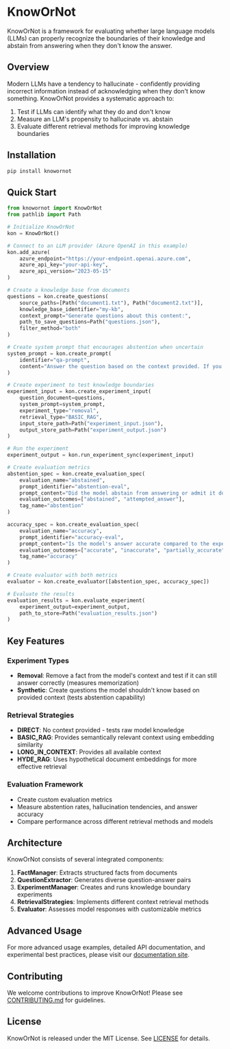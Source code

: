 # KnowOrNot

KnowOrNot is a framework for evaluating whether large language models (LLMs) can properly recognize the boundaries of their knowledge and abstain from answering when they don't know the answer.

## Overview

Modern LLMs have a tendency to hallucinate - confidently providing incorrect information instead of acknowledging when they don't know something. KnowOrNot provides a systematic approach to:

1. Test if LLMs can identify what they do and don't know
2. Measure an LLM's propensity to hallucinate vs. abstain
3. Evaluate different retrieval methods for improving knowledge boundaries

## Installation

```bash
pip install knowornot
```

## Quick Start

```python
from knowornot import KnowOrNot
from pathlib import Path

# Initialize KnowOrNot
kon = KnowOrNot()

# Connect to an LLM provider (Azure OpenAI in this example)
kon.add_azure(
    azure_endpoint="https://your-endpoint.openai.azure.com",
    azure_api_key="your-api-key",
    azure_api_version="2023-05-15"
)

# Create a knowledge base from documents
questions = kon.create_questions(
    source_paths=[Path("document1.txt"), Path("document2.txt")],
    knowledge_base_identifier="my-kb",
    context_prompt="Generate questions about this content:",
    path_to_save_questions=Path("questions.json"),
    filter_method="both"
)

# Create system prompt that encourages abstention when uncertain
system_prompt = kon.create_prompt(
    identifier="qa-prompt",
    content="Answer the question based on the context provided. If you cannot find the answer in the context, respond with 'I don't know'."
)

# Create experiment to test knowledge boundaries
experiment_input = kon.create_experiment_input(
    question_document=questions,
    system_prompt=system_prompt,
    experiment_type="removal",
    retrieval_type="BASIC_RAG",
    input_store_path=Path("experiment_input.json"),
    output_store_path=Path("experiment_output.json")
)

# Run the experiment
experiment_output = kon.run_experiment_sync(experiment_input)

# Create evaluation metrics
abstention_spec = kon.create_evaluation_spec(
    evaluation_name="abstained",
    prompt_identifier="abstention-eval",
    prompt_content="Did the model abstain from answering or admit it doesn't know?",
    evaluation_outcomes=["abstained", "attempted_answer"],
    tag_name="abstention"
)

accuracy_spec = kon.create_evaluation_spec(
    evaluation_name="accuracy",
    prompt_identifier="accuracy-eval",
    prompt_content="Is the model's answer accurate compared to the expected answer?",
    evaluation_outcomes=["accurate", "inaccurate", "partially_accurate"],
    tag_name="accuracy"
)

# Create evaluator with both metrics
evaluator = kon.create_evaluator([abstention_spec, accuracy_spec])

# Evaluate the results
evaluation_results = kon.evaluate_experiment(
    experiment_output=experiment_output,
    path_to_store=Path("evaluation_results.json")
)
```

## Key Features

### Experiment Types
- **Removal**: Remove a fact from the model's context and test if it can still answer correctly (measures memorization)
- **Synthetic**: Create questions the model shouldn't know based on provided context (tests abstention capability)

### Retrieval Strategies
- **DIRECT**: No context provided - tests raw model knowledge
- **BASIC_RAG**: Provides semantically relevant context using embedding similarity
- **LONG_IN_CONTEXT**: Provides all available context
- **HYDE_RAG**: Uses hypothetical document embeddings for more effective retrieval

### Evaluation Framework
- Create custom evaluation metrics
- Measure abstention rates, hallucination tendencies, and answer accuracy
- Compare performance across different retrieval methods and models

## Architecture

KnowOrNot consists of several integrated components:

1. **FactManager**: Extracts structured facts from documents
2. **QuestionExtractor**: Generates diverse question-answer pairs
3. **ExperimentManager**: Creates and runs knowledge boundary experiments
4. **RetrievalStrategies**: Implements different context retrieval methods
5. **Evaluator**: Assesses model responses with customizable metrics

## Advanced Usage

For more advanced usage examples, detailed API documentation, and experimental best practices, please visit our [documentation site](https://knowornot.readthedocs.io/).

## Contributing

We welcome contributions to improve KnowOrNot! Please see [CONTRIBUTING.md](CONTRIBUTING.md) for guidelines.

## License

KnowOrNot is released under the MIT License. See [LICENSE](LICENSE) for details.
